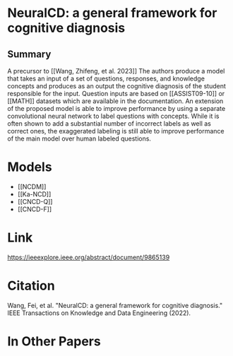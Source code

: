 # NeuralCD: a general framework for cognitive diagnosis
## Summary
A precursor to [[Wang, Zhifeng, et al. 2023]] The authors produce a model that takes an input of a set of questions, responses, and knowledge concepts and produces as an output the cognitive diagnosis of the student responsible for the input. Question inputs are based on [[ASSIST09-10]] or [[MATH]] datasets which are available in the documentation. An extension of the proposed model is able to improve performance by using a separate convolutional neural network to label questions with concepts. While it is often shown to add a substantial number of incorrect labels as well as correct ones, the exaggerated labeling is still able to improve performance of the main model over human labeled questions.

# Models
- [[NCDM]]
- [[Ka-NCD]]
- [[CNCD-Q]]
- [[CNCD-F]]
# Link
https://ieeexplore.ieee.org/abstract/document/9865139
# Citation
Wang, Fei, et al. "NeuralCD: a general framework for cognitive diagnosis." IEEE Transactions on Knowledge and Data Engineering (2022).

# In Other Papers
